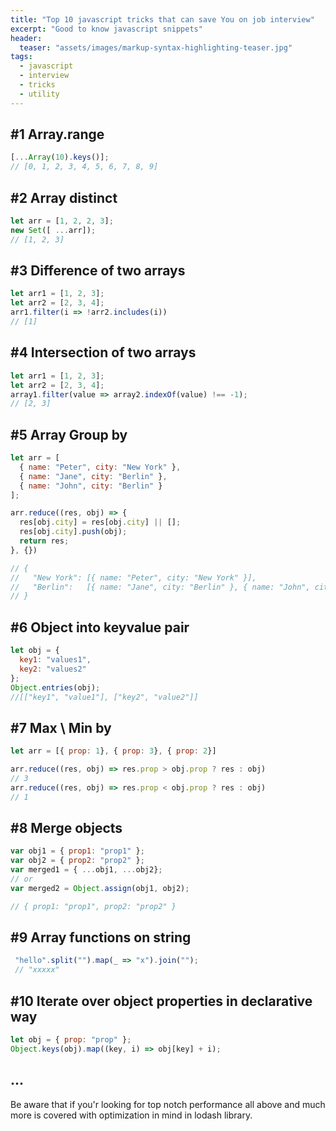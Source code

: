 ```yaml
---
title: "Top 10 javascript tricks that can save You on job interview"
excerpt: "Good to know javascript snippets"
header:
  teaser: "assets/images/markup-syntax-highlighting-teaser.jpg"
tags: 
  - javascript  
  - interview
  - tricks
  - utility   
---
```


## \#1 Array.range
```javascript
[...Array(10).keys()];
// [0, 1, 2, 3, 4, 5, 6, 7, 8, 9]
```

## \#2 Array distinct
```javascript
let arr = [1, 2, 2, 3];
new Set([ ...arr]);
// [1, 2, 3]
```

## \#3 Difference of two arrays
```javascript
let arr1 = [1, 2, 3];
let arr2 = [2, 3, 4];
arr1.filter(i => !arr2.includes(i))
// [1]
```

## \#4 Intersection of two arrays
```javascript
let arr1 = [1, 2, 3];
let arr2 = [2, 3, 4];
array1.filter(value => array2.indexOf(value) !== -1);
// [2, 3]
```

## \#5 Array Group by
```javascript
let arr = [
  { name: "Peter", city: "New York" },
  { name: "Jane", city: "Berlin" },
  { name: "John", city: "Berlin" }
];

arr.reduce((res, obj) => {
  res[obj.city] = res[obj.city] || [];
  res[obj.city].push(obj);
  return res;
}, {})

// {
//   "New York": [{ name: "Peter", city: "New York" }],
//   "Berlin":   [{ name: "Jane", city: "Berlin" }, { name: "John", city: "Berlin" }]
// }
```

## \#6 Object into keyvalue pair
```javascript
let obj = {
  key1: "values1",
  key2: "values2"
};
Object.entries(obj);
//[["key1", "value1"], ["key2", "value2"]]
```

## \#7 Max \\ Min by
```javascript
let arr = [{ prop: 1}, { prop: 3}, { prop: 2}]

arr.reduce((res, obj) => res.prop > obj.prop ? res : obj)
// 3
arr.reduce((res, obj) => res.prop < obj.prop ? res : obj)
// 1
```

## \#8 Merge objects
```javascript
var obj1 = { prop1: "prop1" };
var obj2 = { prop2: "prop2" };
var merged1 = { ...obj1, ...obj2};
// or
var merged2 = Object.assign(obj1, obj2);

// { prop1: "prop1", prop2: "prop2" }
```

## \#9 Array functions on string
```javascript
 "hello".split("").map(_ => "x").join("");
 // "xxxxx"
```

## \#10 Iterate over object properties in declarative way
```javascript
let obj = { prop: "prop" };
Object.keys(obj).map((key, i) => obj[key] + i);
```

## ...
Be aware that if you'r looking for top notch performance all above and much more is covered with optimization in mind in lodash library.
